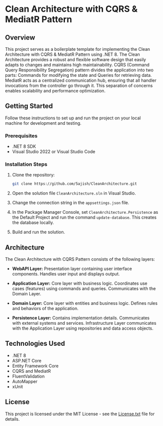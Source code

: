 # Clean Architecture with CQRS & MediatR Pattern

## Overview

This project serves as a boilerplate template for implementing the Clean Architecture with CQRS & MediatR Pattern using .NET 8. The Clean Architecture provides a robust and flexible software design that easily adapts to changes and maintains high maintainability. CQRS (Command Query Responsibility Segregation) pattern divides the application into two parts: Commands for modifying the state and Queries for retrieving data. MediatR acts as a centralized communication hub, ensuring that all handler invocations from the controller go through it. This separation of concerns enables scalability and performance optimization.

## Getting Started

Follow these instructions to set up and run the project on your local machine for development and testing.

### Prerequisites

- .NET 8 SDK
- Visual Studio 2022 or Visual Studio Code

### Installation Steps

1. Clone the repository:

    ```bash 
    git clone https://github.com/5ajish/CleanArchitecture.git
    ```

2. Open the solution file `CleanArchitecture.sln` in Visual Studio.

3. Change the connection string in the `appsettings.json` file.

4. In the Package Manager Console, set `CleanArchitecture.Persistence` as the Default Project and run the command `update-database`. This creates the database locally.

5. Build and run the solution.

## Architecture

The Clean Architecture with CQRS Pattern consists of the following layers:

- **WebAPI Layer:** Presentation layer containing user interface components. Handles user input and displays output.
  
- **Application Layer:** Core layer with business logic. Coordinates use cases (features) using commands and queries. Communicates with the Domain Layer.

- **Domain Layer:** Core layer with entities and business logic. Defines rules and behaviors of the application.

- **Persistence Layer:** Contains implementation details. Communicates with external systems and services. Infrastructure Layer communicates with the Application Layer using repositories and data access objects.

## Technologies Used

- .NET 8
- ASP.NET Core
- Entity Framework Core
- CQRS and MediatR
- FluentValidation
- AutoMapper
- xUnit

## License

This project is licensed under the MIT License - see the [License.txt](License.txt) file for details.

